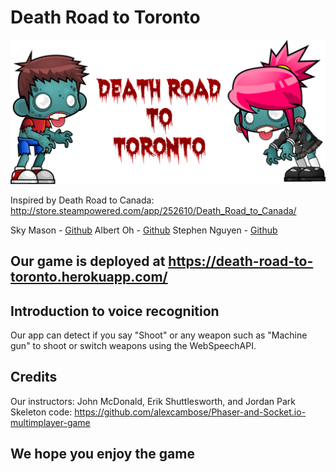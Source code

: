 # Death Road to Toronto

![Menu](https://github.com/Road-To-Capstone/CapstoneMultiplayer/blob/master/public/assets/deathtorontologo.png)

Inspired by Death Road to Canada: http://store.steampowered.com/app/252610/Death_Road_to_Canada/

Sky Mason - [Github](https://github.com/darthjacen)
Albert Oh - [Github](https://github.com/albertopha)
Stephen Nguyen - [Github](https://github.com/Stlnguyen)

## Our game is deployed at https://death-road-to-toronto.herokuapp.com/

## Introduction to voice recognition

Our app can detect if you say "Shoot" or any weapon such as "Machine gun" to shoot or switch weapons using the WebSpeechAPI.

## Credits

Our instructors: John McDonald, Erik Shuttlesworth, and Jordan Park
Skeleton code: https://github.com/alexcambose/Phaser-and-Socket.io-multimplayer-game 

## We hope you enjoy the game
